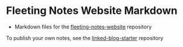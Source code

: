 # Fleeting Notes Website Markdown
- Markdown files for the [fleeting-notes-website](https://github.com/fleetingnotes/fleeting-notes-website) repository

To publish your own notes, see the [linked-blog-starter](https://github.com/matthewwong525/linked-blog-starter) repository  
